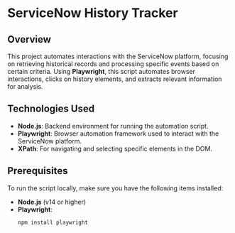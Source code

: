 # ServiceNow History Tracker

## Overview
This project automates interactions with the ServiceNow platform, focusing on retrieving historical records and processing specific events based on certain criteria. Using **Playwright**, this script automates browser interactions, clicks on history elements, and extracts relevant information for analysis.

## Technologies Used
- **Node.js**: Backend environment for running the automation script.
- **Playwright**: Browser automation framework used to interact with the ServiceNow platform.
- **XPath**: For navigating and selecting specific elements in the DOM.

## Prerequisites
To run the script locally, make sure you have the following items installed:
- **Node.js** (v14 or higher)
- **Playwright**:
  ```bash
  npm install playwright
